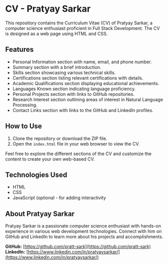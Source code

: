 # CV - Pratyay Sarkar

This repository contains the Curriculum Vitae (CV) of Pratyay Sarkar, a computer science enthusiast proficient in Full Stack Development. The CV is designed as a web page using HTML and CSS.

## Features

- Personal Information section with name, email, and phone number.
- Summary section with a brief introduction.
- Skills section showcasing various technical skills.
- Certifications section listing relevant certifications with details.
- Academic Qualifications section displaying educational achievements.
- Languages Known section indicating language proficiency.
- Personal Projects section with links to GitHub repositories.
- Research Interest section outlining areas of interest in Natural Language Processing.
- Contact Links section with links to the GitHub and LinkedIn profiles.

## How to Use

1. Clone the repository or download the ZIP file.
2. Open the `index.html` file in your web browser to view the CV.

Feel free to explore the different sections of the CV and customize the content to create your own web-based CV.

## Technologies Used

- HTML
- CSS
- JavaScript (optional - for adding interactivity

## About Pratyay Sarkar

Pratyay Sarkar is a passionate computer science enthusiast with hands-on experience in various web development technologies. Connect with him on GitHub and LinkedIn to learn more about his projects and accomplishments.

**GitHub:** [https://github.com/pratt-sark](https://github.com/pratt-sark)
**LinkedIn:** [https://www.linkedin.com/in/pratyaysarkar/](https://www.linkedin.com/in/pratyaysarkar/)
